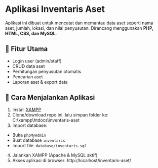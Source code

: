 # Aplikasi Inventaris Aset
Aplikasi ini dibuat untuk mencatat dan memantau data aset seperti nama aset, jumlah, lokasi, dan nilai penyusutan. Dirancang menggunakan **PHP, HTML, CSS, dan MySQL**.

## 🔧 Fitur Utama
- Login user (admin/staff)
- CRUD data aset
- Perhitungan penyusutan otomatis
- Pencarian aset
- Laporan aset & export data

## 🚀 Cara Menjalankan Aplikasi
1. Install [XAMPP](https://www.apachefriends.org/)
2. Clone/download repo ini, lalu simpan folder ke: C:\xampp\htdocs\inventaris-aset
3. Import database:
- Buka `phpMyAdmin`
- Buat database `inventaris`
- Import file: `database/inventaris.sql`
4. Jalankan XAMPP (Apache & MySQL aktif)
5. Akses aplikasi di browser: http://localhost/inventaris-aset/
